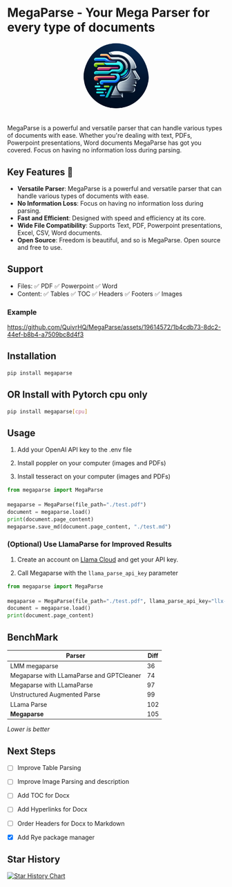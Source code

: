 # MegaParse - Your Mega Parser for every type of documents

<div align="center">
    <img src="https://raw.githubusercontent.com/QuivrHQ/MegaParse/main/logo.png" alt="Quivr-logo" width="30%"  style="border-radius: 50%; padding-bottom: 20px"/>
</div>

MegaParse is a powerful and versatile parser that can handle various types of documents with ease. Whether you're dealing with text, PDFs, Powerpoint presentations, Word documents MegaParse has got you covered. Focus on having no information loss during parsing.

## Key Features 🎯

- **Versatile Parser**: MegaParse is a powerful and versatile parser that can handle various types of documents with ease.
- **No Information Loss**: Focus on having no information loss during parsing.
- **Fast and Efficient**: Designed with speed and efficiency at its core.
- **Wide File Compatibility**: Supports Text, PDF, Powerpoint presentations, Excel, CSV, Word documents.
- **Open Source**: Freedom is beautiful, and so is MegaParse. Open source and free to use.

## Support

- Files: ✅ PDF ✅ Powerpoint ✅ Word
- Content: ✅ Tables ✅ TOC ✅ Headers ✅ Footers ✅ Images

### Example

https://github.com/QuivrHQ/MegaParse/assets/19614572/1b4cdb73-8dc2-44ef-b8b4-a7509bc8d4f3

## Installation

```bash
pip install megaparse 
```

## OR Install with Pytorch cpu only

```bash
pip install megaparse[cpu]
```

## Usage

1. Add your OpenAI API key to the .env file

2. Install poppler on your computer (images and PDFs)

3. Install tesseract on your computer (images and PDFs)

```python
from megaparse import MegaParse

megaparse = MegaParse(file_path="./test.pdf")
document = megaparse.load()
print(document.page_content)
megaparse.save_md(document.page_content, "./test.md")
```

### (Optional) Use LlamaParse for Improved Results

1. Create an account on [Llama Cloud](https://cloud.llamaindex.ai/) and get your API key.

2. Call Megaparse with the `llama_parse_api_key` parameter

```python
from megaparse import MegaParse

megaparse = MegaParse(file_path="./test.pdf", llama_parse_api_key="llx-your_api_key")
document = megaparse.load()
print(document.page_content)
```

## BenchMark

<!---BENCHMARK-->

| Parser                                   | Diff |
| ---------------------------------------- | ---- |
| LMM megaparse                            | 36   |
| Megaparse with LLamaParse and GPTCleaner | 74   |
| Megaparse with LLamaParse                | 97   |
| Unstructured Augmented Parse             | 99   |
| LLama Parse                              | 102  |
| **Megaparse**                            | 105  |

<!---END_BENCHMARK-->

_Lower is better_

## Next Steps

- [ ] Improve Table Parsing
- [ ] Improve Image Parsing and description
- [ ] Add TOC for Docx
- [ ] Add Hyperlinks for Docx
- [ ] Order Headers for Docx to Markdown
- [X] Add Rye package manager 



## Star History

[![Star History Chart](https://api.star-history.com/svg?repos=QuivrHQ/MegaParse&type=Date)](https://star-history.com/#QuivrHQ/MegaParse&Date)
